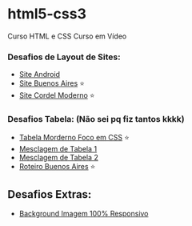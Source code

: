 # html5-css3
 Curso HTML e CSS Curso em Vídeo



### Desafios de Layout de Sites:

- <a href="https://thi4g0-minerv4.github.io/html5-css3/modulo-02/desafios/desafio010/android.html">Site Android</a>
- <a href="https://thi4g0-minerv4.github.io/html5-css3/modulo-02/desafios/projetosite/">Site Buenos Aires</a> ⭐
- <a href="https://thi4g0-minerv4.github.io/html5-css3/modulo-03/desafios/desafio012/index.html">Site Cordel Moderno</a> ⭐


### Desafios Tabela: (Não sei pq fiz tantos kkkk)

- <a href="https://thi4g0-minerv4.github.io/html5-css3/modulo-03/desafios/table/index.html">Tabela Morderno Foco em CSS</a> ⭐
- <a href="https://thi4g0-minerv4.github.io/html5-css3/modulo-03/desafios/desafio013/index01.html">Mesclagem de Tabela 1</a>
- <a href="https://thi4g0-minerv4.github.io/html5-css3/modulo-03/desafios/desafio013/index02.html">Mesclagem de Tabela 2</a> 
- <a href="https://thi4g0-minerv4.github.io/html5-css3/modulo-03/desafios/table2/">Roteiro Buenos Aires</a> ⭐

## Desafios Extras:
- <a href="https://thi4g0-minerv4.github.io/html5-css3/modulo-03/desafios/desafio011/index.html">Background Imagem 100% Responsivo</a>
